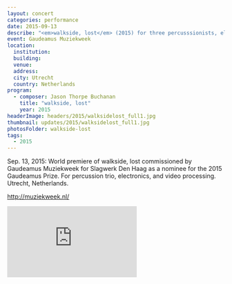 ```yaml
---
layout: concert
categories: performance
date: 2015-09-13
describe: "<em>walkside, lost</em> (2015) for three percusssionists, electronics, and live video processing, world premiere. Slagwerk Den Haag. Commissioned by Gaudeamus Muziekweeek as a nominee for the 2015 Gaudeamus Prize."
event: Gaudeamus Muziekweek
location:
  institution:
  building:
  venue:
  address:
  city: Utrecht
  country: Netherlands
program:
  - composer: Jason Thorpe Buchanan
    title: "walkside, lost"
    year: 2015
headerImage: headers/2015/walksidelost_full1.jpg
thumbnail: updates/2015/walksidelost_full1.jpg
photosFolder: walkside-lost
tags:
  - 2015
---
```


Sep. 13, 2015: World premiere of walkside, lost commissioned by Gaudeamus Muziekweek for Slagwerk Den Haag as a nominee for the 2015 Gaudeamus Prize. For percussion trio, electronics, and video processing. Utrecht, Netherlands.

http://muziekweek.nl/

<section class="score-vid-header module-bg-dark" background-color="#051f4a">
<div class="row full-width" width="100%">
    <div class="col-12 nopadding"><iframe class="embed-responsive-item" height="165vh" src="https://player.vimeo.com/video/140159929" frameborder="0" allowfullscreen></iframe></div><br>
</div><br>
</section>
